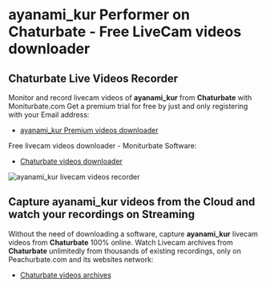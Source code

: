 # ayanami_kur Performer on Chaturbate - Free LiveCam videos downloader

## Chaturbate Live Videos Recorder

Monitor and record livecam videos of **ayanami_kur** from **Chaturbate** with Moniturbate.com
Get a premium trial for free by just and only registering with your Email address:
* [ayanami_kur Premium videos downloader](https://moniturbate.com/request-demo-licence-key.html)

Free livecam videos downloader - Moniturbate Software:
* [Chaturbate videos downloader](https://moniturbate.com/moniturbate-download-software.html)

![ayanami_kur livecam videos recorder](https://peachurnet.com/templates/moniturbate-software.png)


## Capture ayanami_kur videos from the Cloud and watch your recordings on Streaming

Without the need of downloading a software, capture **ayanami_kur** livecam videos from **Chaturbate** 100% online.
Watch Livecam archives from **Chaturbate** unlimitedly from thousands of existing recordings, only on Peachurbate.com and its websites network:
* [Chaturbate videos archives](https://peachurnet.com/)